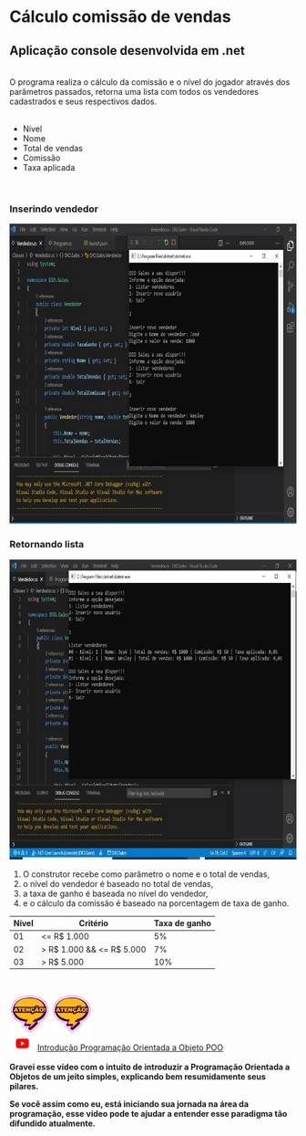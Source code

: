 # Cálculo comissão de vendas
## Aplicação console desenvolvida em .net
<br/>
O programa realiza o cálculo da comissão e o nível do jogador através dos parâmetros passados, retorna uma lista com todos os vendedores cadastrados e seus respectivos dados. 
<br/>
<br/> 

* Nível
* Nome
* Total de vendas
* Comissão
* Taxa aplicada
<br/>

### **Inserindo vendedor**
 <img src="https://raw.githubusercontent.com/Josewesley2020/ComissaoVendas/main/imgRedme/01.JPG" width="756" height="526">
 
### **Retornando lista**

 <img src="https://raw.githubusercontent.com/Josewesley2020/ComissaoVendas/main/imgRedme/02.JPG" width="756" height="526">
<br/>

1. O construtor recebe como parâmetro o nome e o total de vendas, 
2. o nível do vendedor é baseado no total de vendas,
3. a taxa de ganho é baseada no nível do vendedor,
4. e o cálculo da comissão é baseado na porcentagem de taxa de ganho. 


Nível | Critério | Taxa de ganho 
------|-----------|-------------
 01 | <= R$ 1.000 | 5%
 02 | > R$ 1.000 && <= R$ 5.000 | 7%
 03 | > R$ 5.000 | 10%
 
 <br/>
 
<img src="https://raw.githubusercontent.com/Josewesley2020/ComissaoVendas/main/imgRedme/source.gif" width="70" height="70"> <img src="https://raw.githubusercontent.com/Josewesley2020/ComissaoVendas/main/imgRedme/source.gif" width="70" height="70"> <br/>
 <img src="https://raw.githubusercontent.com/Josewesley2020/Josewesley2020/main/imagens/Outras/youtube-play-icone-removebg-preview.png" width="45" height="25"> [Introdução Programação Orientada a Objeto POO
](https://www.youtube.com/watch?v=BAEmSqlJlQQ)
<br/> <br/> 
**Gravei esse vídeo com o intuito de introduzir a Programação Orientada a Objetos de um jeito simples, explicando bem resumidamente seus pilares.** 

**Se você assim como eu, está iniciando sua jornada na área da programação, esse vídeo pode te ajudar a entender esse paradigma tão difundido atualmente.**


